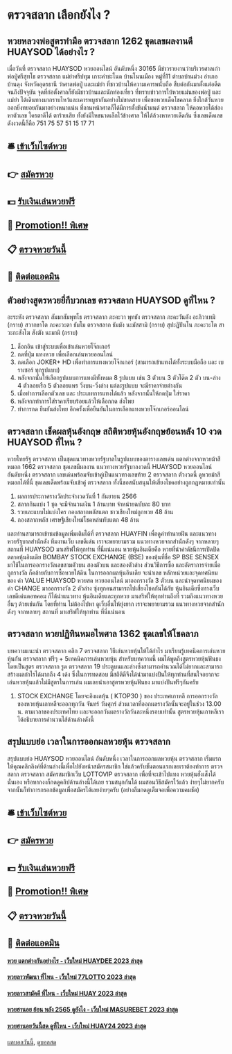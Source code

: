# ตรวจสลาก เลือกยังไง ?
## หวยหลวงพ่อสูตรทำมือ ตรวจสลาก 1262 ชุดเลขผลงานดี HUAYSOD ได้อย่างไร ?
เมื่อวันที่ ตรวจสลาก HUAYSOD หวยออนไลน์ อันดับหนึ่ง 30165 มีข่าวรายงานว่าบริเวรศาลเก่า พ่อปู่ศรีสุทโธ ตรวจสลาก แม่ย่าศรีปทุม เกาะคำชะโนด บ้านโนนเมือง หมู่ที่11 ตำบลบ้านม่วง อำเภอบ้านดุง จังหวัดอุดรธานี ว่าศาลพ่อปู่ และแม่ย่า ที่ชาวบ้านให้ความเคารพนับถือ สืบต่อกันมาตั้งแต่อดีตจนถึงปัจจุบัน
จุดที่ก่อตั้งศาลก็ยังมีชาวบ้านและนักท่องเที่ยว ที่ทราบข่าวการใบ้หวยแม่นของพ่อปู่ และแม่ย่า ได้เดินทางมากราบไหว้และเคารพบูชากันอย่างไม่ขาดสาย เพื่อขอหวยเด็ดโชคลาภ ยิ่งใกล้วันหวยออกยิ่งทยอยกันมาอย่างหนาแน่น
ที่ลานหน้าศาลก็ได้มีการตั้งขันน้ำมนต์ ตรวจสลาก ให้คอหวยได้ส่องหาตัวเลข ใครตาดีได้ ตาร้ายเสีย ทั้งยังมีใหขนาดเล็กไว้ข้างศาล ให้ได้ล้วงหาหวยเด็ดกัน ซึ่งเลขเด็ดเลขดังงวดนี้ก็คือ 751 75 57 51 15 17 71

## 🛎 [เข้าเว็บไซต์หวย](https://bit.ly/3BG5bNw)
## 👉 [สมัครหวย](https://bit.ly/3BG5bNw)
## 💵 [รับเงินเล่นหวยฟรี](https://bit.ly/3C3mvgS)
## 👑 [Promotion!! พิเศษ](https://bit.ly/3C3mvgS)
## 📋 [ตรวจหวยวันนี้](https://bit.ly/3C3mvgS)
## 📱 [ติดต่อแอดมิน](https://bit.ly/3C3mvgS)

## ตัวอย่างสูตรหวยยี่กีบวกเลข ตรวจสลาก HUAYSOD ดูที่ไหน ?
อะระหัง ตรวจสลาก สัมมาสัมพุทโธ ตรวจสลาก ภะคะวา พุทธัง ตรวจสลาก ภะคะวันตัง อะภิวาเทมิ (กราบ)
สวากขาโต ภะคะวะตา ธัมโม ตรวจสลาก ธัมมัง นะมัสสามิ (กราบ)
สุปะฏิปันโน ภะคะวะโต สาวะกะสังโฆ สังฆัง นะมามิ (กราบ)
1. ล็อกอิน เข้าสู่ระบบเพื่อเข้าเล่นหวยโจ๊กเกอร์
2. กดที่ปุ่ม แทงหวย เพื่อเลือกเล่นหวยออนไลน์
3. กดเลือก JOKER+ HD เพื่อทำการแทงหวยโจ๊กเกอร์ (สามารถเข้าแทงได้ทั้งระบบมือถือ และ เบราเซอร์ ทุกรูปแบบ)
4. หลังจากนั้นให้เลือกรูปแบบการแทงมีทั้งหมด 8 รูปแบบ เช่น 3 ตัวบน 3 ตัวโต๊ด 2 ตัว บน-ล่าง 4 ตัวลอยเรือ 5 ตัวลอยแพร วิ่งบน-วิ่งล่าง แต่ละรูปแบบ จะมีราคาจ่ายต่างกัน
5. เมื่อทำการเลือกตัวเลข และ ประเภทการแทงได้แล้ว หลังจากนั้นให้กดปุ่ม ใส่ราคา
6. หลังจากทำการใส่ราคาเรียบร้อยแล้วให้เลือกกด ส่งโพย
7. ทำการกด ยืนยันส่งโพย อีกครั้งเพื่อยืนยันในการเลือกแทงหวยโจ๊กเกอร์ออนไลน์

## ตรวจสลาก เช็คผลหุ้นอังกฤษ สถิติหวยหุ้นอังกฤษย้อนหลัง 10 งวด HUAYSOD ที่ไหน ?
หวยไทยรัฐ ตรวจสลาก เป็นชุดแนวทางหวยรัฐบาลในรูปแบบของตารางเลขเด่น แตกต่างจากหวยม้าสีหมอก 1662 ตรวจสลาก ชุดเลขมีผลงาน แนวทางหวยรัฐบาลงวดนี้ HUAYSOD หวยออนไลน์ อันดับหนึ่ง ตรวจสลาก เลขเด่นพร้อมจับเข้าคู่เป็นแนวทางเลขท้าย 2 ตรวจสลาก ตัวงวดนี้ ดูหวยม้าสีหมอกได้ที่นี่ ชุดเลขเด็ดพร้อมจับเข้าคู่ ตรวจสลาก ทั้งนี้ขอสนับสนุนให้เสี่ยงโชคอย่างถูกกฎหมายเท่านั้น
1. ผลการประกาศรางวัลประจำงวดวันที่ 1 กันยายน 2566
2. สลากกินแบ่ง 1 ชุด จะมีจำนวนเงิน 1 ล้านบาท จำหน่ายฉบับละ 80 บาท
3. รวยเละแบบไม่แบ่งใคร กองสลากพลัสแตก ชาวเชียงใหม่ถูกหวย 48 ล้าน
4. กองสลากพลัส เศรษฐีเชียงใหม่โชคหล่นทับแตก 48 ล้าน

และท่านสามารถเข้าชมข้อมูลเพิ่มเติมได้ที่ ตรวจสลาก HUAYFIN เพื่อดูคำทำนายฝัน และแนวทางหวยรัฐบาลสำนักดัง ทีมงานเว็บ เลขดีเด่น เราจะพยายามรวม แนวทางหวยจากสำนักดังๆ จากหลายๆ สถานที่ HUAYSOD มาเสริฟให้ทุกท่าน ที่นี่แน่นอน
หวยหุ้นอินเดียคือ หวยที่นำค่าดัชนีการเปิดปิดตลาดหุ้นอินเดีย BOMBAY STOCK EXCHANGE (BSE) ของหุ้นที่ชื่อ SP BSE SENSEX มาใช้ในการออกรางวัลเลขสามตัวบน สองตัวบน และสองตัวล่าง ส่วนวิธีการซื้อ และอัตราการจ่ายเมื่อถูกรางวัล ก็คล้ายกับการซื้อหวยใต้ดิน ในการออกผลหุ้นอินเดีย จะนำเลข หลักหน่วยและจุดทศนิยมของ ค่า VALUE HUAYSOD หวยสด หวยออนไลน์ มาออกรางวัล 3 ตัวบน และนำจุดทศนิยมของ ค่า CHANGE มาออกรางวัล 2 ตัวล่าง ซุ่งทุกคนสามารถไปเสี่ยงโชคกันได้กับ หุ้นอินเดียซึ่งทางเว็บ เลขดีเด่นดอทคอม ก็ได้นำแนวทาง หุ้นอินเดียและทุกหวย มาเสริฟให้ทุกท่านถึงที่ รวมถึงแนวทางหวยอื่นๆ ด้วยเช่นกัน โดยที่ท่าน ไม่ต้องไปหา ดูเว็บอื่นให้ยุ่งยาก เราจะพยายามรวม แนวทางหวยจากสำนักดังๆ จากหลายๆ สถานที่ มาเสริฟให้ทุกท่าน ที่นี่แน่นอน

## ตรวจสลาก หวยปฏิทินหมอไพศาล 1362 ชุดเลขให้โชคลาภ
บทความแนะนำ ตรวจสลาก คลิก 7 ตรวจสลาก วิธีเล่นหวยหุ้นให้ได้กําไร มาเรียนรู้เทคนิคการเล่นหวยหุ้นกัน ตรวจสลาก ฟรีๆ + 5เทคนิคการเล่นหวยหุ้น
สำหรับบทความนี้ ผมได้พูดถึงสูตรหวยหุ้นฟันธง โดยเป็นสูตร ตรวจสลาก รูด ตรวจสลาก 19 ประตูบนและล่างซึ่งสามารถคำนวณได้ไม่ยากและสามารถ สร้างผลกำไรได้มากถึง 4 เด้ง ซึ่งในการทดสอบ มีสถิติดีจึงได้นำมาแบ่งปันให้ทุกท่านที่สนใจอยากจะเล่นหวยหุ้นแล้วไม่มีสูตรในการเล่น ผมเลยนำเอาสูตรหวยหุ้นฟันธง มาแบ่งปันฟรีๆกันครับ
1. STOCK EXCHANGE โดยจะอิงผลหุ้น ( KTOP30 ) ของ ประเทศเกาหลี การออกรางวัลของหวยหุ้นเกาหลีจะออกทุกวัน จันทร์ วันศุกร์ ส่วนเวลาที่ออกผลรางวัลนั้นจะอยู่ในช่วง 13.00 น. ตามเวลาของประเทศไทย เเละจะออกวันผลรางวัลวันละหนึ่งรอบเท่านั้น สูตรหวยหุ้นเกาหลีเราได้อธิบายการคำนวนไส้ด้านล่างดังนี้

## สรุปแบบย่อ เวลาในการออกผลหวยหุ้น ตรวจสลาก
สรุปแบบย่อ HUAYSOD หวยออนไลน์ อันดับหนึ่ง เวลาในการออกผลหวยหุ้น ตรวจสลาก เริ่มแรกให้คุณคลิกลิงค์ที่ด้านล่างนี้เพื่อไปยังหน้าสมัครสมาชิก
ใช่แล้วครับขั้นตอนแรกเลยเราต้องทำการ ตรวจสลาก ตรวจสลาก สมัครสมาชิกเว็บ LOTTOVIP ตรวจสลาก เพื่อที่จะเข้าไปแทง หวยหุ้นฮั่งเส็งได้นั่นเอง
หรือหากงงก็กดดูคลิปด้านล่างนี้ได้เลย รวมสนุกกันได้ ผมสอนวิธีสมัครไว้แล้ว ง่ายๆไม่ยากครับ
จากนั้นก็ทำการกรอกข้อมูลเพื่อสมัครได้เลยง่ายๆครับ
(อย่างลืมกดดูเต็มจอเพื่อความคมชัด)

## 🛎 [เข้าเว็บไซต์หวย](https://bit.ly/3BG5bNw)
## 👉 [สมัครหวย](https://bit.ly/3BG5bNw)
## 💵 [รับเงินเล่นหวยฟรี](https://bit.ly/3C3mvgS)
## 👑 [Promotion!! พิเศษ](https://bit.ly/3C3mvgS)
## 📋 [ตรวจหวยวันนี้](https://bit.ly/3C3mvgS)
## 📱 [ติดต่อแอดมิน](https://bit.ly/3C3mvgS)

#### [หวย แตกต่างกันอย่างไร - เว็บใหม่ HUAYDEE 2023 ล่าสุด](https://atom.io/themes/หวย%20แตกต่างกันอย่างไร%20-%20เว็บใหม่%20huaydee%202023%20ล่าสุด)
#### [หวยลาวพัฒนา ที่ไหน - เว็บใหม่ 77LOTTO 2023 ล่าสุด](https://atom.io/themes/หวยลาวพัฒนา%20ที่ไหน%20-%20เว็บใหม่%2077lotto%202023%20ล่าสุด)
#### [หวยลาวสามัคคี ที่ไหน - เว็บใหม่ HUAY 2023 ล่าสุด](https://atom.io/themes/หวยลาวสามัคคี%20ที่ไหน%20-%20เว็บใหม่%20huay%202023%20ล่าสุด)
#### [หวยฮานอย ย้อน หลัง 2565 ดูยังไง - เว็บใหม่ MASUREBET 2023 ล่าสุด](https://atom.io/themes/หวยฮานอย%20ย้อน%20หลัง%202565%20ดูยังไง%20-%20เว็บใหม่%20masurebet%202023%20ล่าสุด)
#### [หวยฮานอยวันนี้สด ดูที่ไหน - เว็บใหม่ HUAY24 2023 ล่าสุด](https://atom.io/themes/หวยฮานอยวันนี้สด%20ดูที่ไหน%20-%20เว็บใหม่%20huay24%202023%20ล่าสุด)

[ผลบอลวันนี้](https://siamsport.tv "ผลบอลวันนี้"), [ดูบอลสด](https://siamsport.tv/ดูบอลสด "ดูบอลสด")
